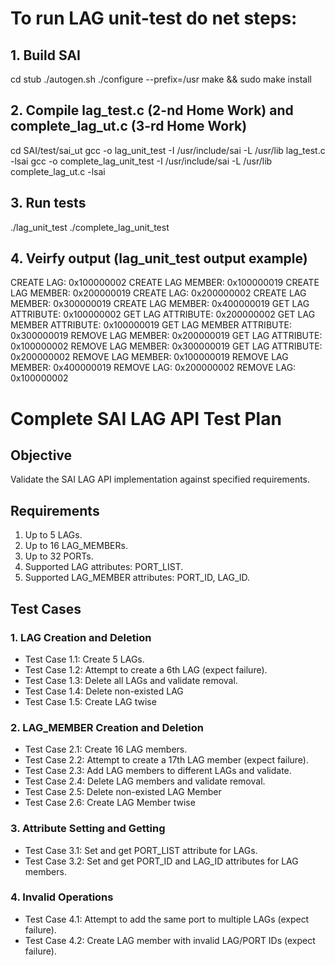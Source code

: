 # To run LAG unit-test do net steps:

## 1. Build SAI
cd stub
./autogen.sh
./configure --prefix=/usr
make && sudo make install

## 2. Compile lag_test.c (2-nd Home Work) and complete_lag_ut.c (3-rd Home Work) 
cd SAI/test/sai_ut
gcc -o lag_unit_test -I /usr/include/sai -L /usr/lib lag_test.c -lsai
gcc -o complete_lag_unit_test -I /usr/include/sai -L /usr/lib complete_lag_ut.c -lsai 

## 3. Run tests
./lag_unit_test
./complete_lag_unit_test

## 4. Veirfy output (lag_unit_test output example)
CREATE LAG: 0x100000002
CREATE LAG MEMBER: 0x100000019
CREATE LAG MEMBER: 0x200000019
CREATE LAG: 0x200000002
CREATE LAG MEMBER: 0x300000019
CREATE LAG MEMBER: 0x400000019
GET LAG ATTRIBUTE: 0x100000002
GET LAG ATTRIBUTE: 0x200000002
GET LAG MEMBER ATTRIBUTE: 0x100000019
GET LAG MEMBER ATTRIBUTE: 0x300000019
REMOVE LAG MEMBER: 0x200000019
GET LAG ATTRIBUTE: 0x100000002
REMOVE LAG MEMBER: 0x300000019
GET LAG ATTRIBUTE: 0x200000002
REMOVE LAG MEMBER: 0x100000019
REMOVE LAG MEMBER: 0x400000019
REMOVE LAG: 0x200000002
REMOVE LAG: 0x100000002

# Complete SAI LAG API Test Plan

## Objective
Validate the SAI LAG API implementation against specified requirements.

## Requirements
1. Up to 5 LAGs.
2. Up to 16 LAG_MEMBERs.
3. Up to 32 PORTs.
4. Supported LAG attributes: PORT_LIST.
5. Supported LAG_MEMBER attributes: PORT_ID, LAG_ID.

## Test Cases

### 1. LAG Creation and Deletion
- Test Case 1.1: Create 5 LAGs.
- Test Case 1.2: Attempt to create a 6th LAG (expect failure).
- Test Case 1.3: Delete all LAGs and validate removal.
- Test Case 1.4: Delete non-existed LAG
- Test Case 1.5: Create LAG twise

### 2. LAG_MEMBER Creation and Deletion
- Test Case 2.1: Create 16 LAG members.
- Test Case 2.2: Attempt to create a 17th LAG member (expect failure).
- Test Case 2.3: Add LAG members to different LAGs and validate.
- Test Case 2.4: Delete LAG members and validate removal.
- Test Case 2.5: Delete non-existed LAG Member
- Test Case 2.6: Create LAG Member twise

### 3. Attribute Setting and Getting
- Test Case 3.1: Set and get PORT_LIST attribute for LAGs.
- Test Case 3.2: Set and get PORT_ID and LAG_ID attributes for LAG members.

### 4. Invalid Operations
- Test Case 4.1: Attempt to add the same port to multiple LAGs (expect failure).
- Test Case 4.2: Create LAG member with invalid LAG/PORT IDs (expect failure).



